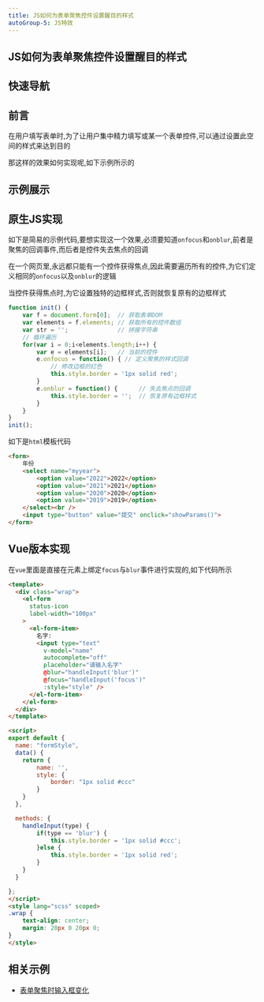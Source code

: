```yaml
---
title: JS如何为表单聚焦控件设置醒目的样式
autoGroup-5: JS特效
---
```


## JS如何为表单聚焦控件设置醒目的样式

## 快速导航

<TOC />

## 前言

在用户填写表单时,为了让用户集中精力填写或某一个表单控件,可以通过设置此空间的样式来达到目的

那这样的效果如何实现呢,如下示例所示的

## 示例展示

<jingdiantexiao-formStyle />

## 原生JS实现

如下是简易的示例代码,要想实现这一个效果,必须要知道`onfocus`和`onblur`,前者是聚焦的回调事件,而后者是控件失去焦点的回调

在一个网页里,永远都只能有一个控件获得焦点,因此需要遍历所有的控件,为它们定义相同的`onfocus`以及`onblur`的逻辑

当控件获得焦点时,为它设置独特的边框样式,否则就恢复原有的边框样式

```js
function init() {
    var f = document.form[0];  // 获取表单DOM
    var elements = f.elements; // 获取所有的控件数组
    var str = '';              // 拼接字符串
    // 循环遍历
    for(var i = 0;i<elements.length;i++) {
        var e = elements[i];   // 当前的控件
        e.onfocus = function() { // 定义聚焦的样式回调
            // 修改边框的红色
            this.style.border = '1px solid red';
        }
        e.onblur = function() {      // 失去焦点的回调
            this.style.border = '';  // 恢复原有边框样式
        }
    }
}
init();
```
如下是`html`模板代码
```html
<form>
    年份
    <select name="myyear">
        <option value="2022">2022</option>
        <option value="2021">2021</option>
        <option value="2020">2020</option>
        <option value="2019">2019</option>
    </select><br />
    <input type="button" value="提交" onclick="showParams()">
</form>
```

## Vue版本实现

在`vue`里面是直接在元素上绑定`focus`与`blur`事件进行实现的,如下代码所示
```html
<template>
  <div class="wrap">
    <el-form
      status-icon
      label-width="100px"
    >
      <el-form-item>
        名字:
        <input type="text"
          v-model="name"  
          autocomplete="off"
          placeholder="请输入名字"
          @blur="handleInput('blur')"
          @focus="handleInput('focus')"
          :style="style" />
      </el-form-item>
    </el-form>
  </div>
</template>

<script>
export default {
  name: "formStyle",
  data() {
    return {
        name: '',
        style: {
            border: "1px solid #ccc"
        }
    }
  },

  methods: {
    handleInput(type) {
        if(type == 'blur') {
            this.style.border = '1px solid #ccc';
        }else {
            this.style.border = '1px solid red';
        }
    }
  }

};
</script>
<style lang="scss" scoped>
.wrap {
    text-align: center;
    margin: 20px 0 20px 0;
}
</style>

```

## 相关示例

* [表单聚焦时输入框变化](/fontend/css/example-input-focus-animate)

<footer-FooterLink :isShareLink="false" :isDaShang="true" />
<footer-FeedBack />